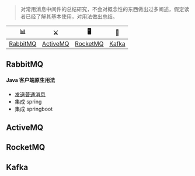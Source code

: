

> 对常用消息中间件的总结研究，不会对概念性的东西做出过多阐述，假定读者已经了解其基本使用，对用法做出总结。


| 📊 |⚔️ | 🖥 | 🚏 |
| :--------: | :---------: | :---------: | :---------: | 
| [RabbitMQ](#RabbitMQ) | [ActiveMQ](#ActiveMQ)|[RocketMQ](#RocketMQ) | [Kafka](#Kafka) |

## RabbitMQ

#### Java 客户端原生用法
* [发送普通消息](https://github.com/pleuvoir/mq-research/tree/master/source/rabbitmq/rabbitmq-native/src/main/java/io/github/pleuvoir/normal)
 * 集成 spring 
 * 集成 springboot 
 
## ActiveMQ
 
## RocketMQ
 
## Kafka
